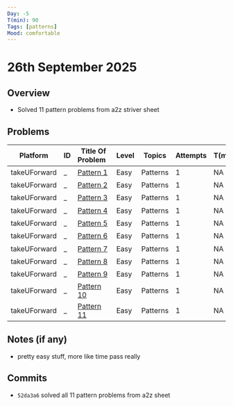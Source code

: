 ```yaml
---
Day: -5                  
T(min): 90
Tags: [patterns]  
Mood: comfortable
---
```


# 26th September 2025

## Overview
- Solved 11 pattern problems from a2z striver sheet

## Problems
| Platform     | ID | Title Of Problem&nbsp;&nbsp;                                                                                                | Level | Topics           | Attempts | T(min) | Status   | Time Complexity | Space Complexity |
|--------------|----|-----------------------------------------------------------------------------------------------------------------------------|-------|------------------|----------|--------|----------|-----------------|------------------|
| takeUForward | _  | [Pattern 1](https://takeuforward.org/plus/dsa/beginner-problem/patterns/pattern-1)                                          | Easy  | Patterns         | 1        | NA     | Accepted | $O(N^2)$        | $O(1)$           |
| takeUForward | _  | [Pattern 2](https://takeuforward.org/plus/dsa/beginner-problem/patterns/pattern-2)                                          | Easy  | Patterns         | 1        | NA     | Accepted | $O(N^2)$        | $O(1)$           |
| takeUForward | _  | [Pattern 3](https://takeuforward.org/plus/dsa/beginner-problem/patterns/pattern-3)                                          | Easy  | Patterns         | 1        | NA     | Accepted | $O(N^2)$        | $O(1)$           |
| takeUForward | _  | [Pattern 4](https://takeuforward.org/plus/dsa/beginner-problem/patterns/pattern-4)                                          | Easy  | Patterns         | 1        | NA     | Accepted | $O(N^2)$        | $O(1)$           |
| takeUForward | _  | [Pattern 5](https://takeuforward.org/plus/dsa/beginner-problem/patterns/pattern-5)                                          | Easy  | Patterns         | 1        | NA     | Accepted | $O(N^2)$        | $O(1)$           |
| takeUForward | _  | [Pattern 6](https://takeuforward.org/plus/dsa/beginner-problem/patterns/pattern-6)                                          | Easy  | Patterns         | 1        | NA     | Accepted | $O(N^2)$        | $O(1)$           |
| takeUForward | _  | [Pattern 7](https://takeuforward.org/plus/dsa/beginner-problem/patterns/pattern-7)                                          | Easy  | Patterns         | 1        | NA     | Accepted | $O(N^2)$        | $O(1)$           |
| takeUForward | _  | [Pattern 8](https://takeuforward.org/plus/dsa/beginner-problem/patterns/pattern-8)                                          | Easy  | Patterns         | 1        | NA     | Accepted | $O(N^2)$        | $O(1)$           |
| takeUForward | _  | [Pattern 9](https://takeuforward.org/plus/dsa/beginner-problem/patterns/pattern-9)                                          | Easy  | Patterns         | 1        | NA     | Accepted | $O(N^2)$        | $O(1)$           |
| takeUForward | _  | [Pattern 10](https://takeuforward.org/plus/dsa/beginner-problem/patterns/pattern-10)                                        | Easy  | Patterns         | 1        | NA     | Accepted | $O(N^2)$        | $O(1)$           |
| takeUForward | _  | [Pattern 11](https://takeuforward.org/plus/dsa/beginner-problem/patterns/pattern-11)                                        | Easy  | Patterns         | 1        | NA     | Accepted | $O(N^2)$        | $O(1)$           |


## Notes (if any)
- pretty easy stuff, more like time pass really

## Commits
- `52da3a6` solved all 11 pattern problems from a2z sheet